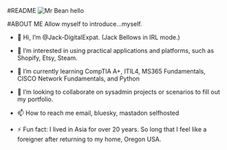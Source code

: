 #README 
<img src="https://images.app.goo.gl/pTkaWHY8aXn8JB8u9" alt="Mr Bean hello">

#ABOUT ME
Allow myself to introduce...myself.
- 👋 Hi, I’m @Jack-DigitalExpat. (Jack Bellows in IRL mode.)
- 👀 I’m interested in using practical applications and platforms, such as Shopify, Etsy, Steam.
- 🌱 I’m currently learning CompTIA A+, ITIL4, MS365 Fundamentals, CISCO Network Fundamentals, and Python
- 💞️ I’m looking to collaborate on sysadmin projects or scenarios to fill out my portfolio.
- 📫 How to reach me email, bluesky, mastadon selfhosted

- ⚡ Fun fact: I lived in Asia for over 20 years. So long that I feel like a foreigner after returning to my home, Oregon USA.

<!---
This page is under construction. 
--->
